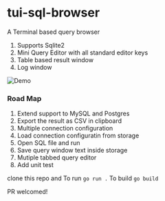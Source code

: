 # tui-sql-browser
A Terminal based query browser

1. Supports Sqlite2
2. Mini Query Editor with all standard editor keys
3. Table based result window
4. Log window

![Demo](img/yaktocat.png)

### Road Map

1. Extend support to MySQL and Postgres
2. Export the result as CSV in clipboard
3. Multiple connection configuration
4. Load connection configuratin from storage
5. Open SQL file and run
6. Save query window text inside storage
7. Mutiple tabbed query editor
8. Add unit test

clone this repo and
To run `go run .`
To build `go build`

PR welcomed!